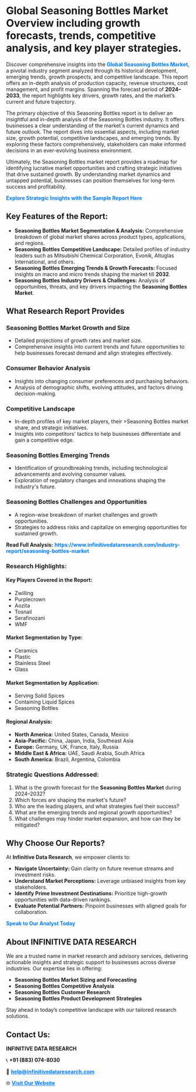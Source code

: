 <h1>Global Seasoning Bottles Market Overview including growth forecasts, trends, competitive analysis, and key player strategies.</h1>
<p>
Discover comprehensive insights into the 
<a href="https://www.infinitivedataresearch.com/industry-report/seasoning-bottles-market" rel="dofollow" style="color: #007BFF; text-decoration: none;"><strong>Global Seasoning Bottles Market</strong></a>, a pivotal industry segment analyzed through its historical development, emerging trends, growth prospects, and competitive landscape. This report offers an in-depth analysis of production capacity, revenue structures, cost management, and profit margins. Spanning the forecast period of <strong>2024–2033</strong>, the report highlights key drivers, growth rates, and the market’s current and future trajectory.
</p>
<p>
The primary objective of this Seasoning Bottles report is to deliver an insightful and in-depth analysis of the Seasoning Bottles industry. It offers businesses a clear understanding of the market's current dynamics and future outlook. The report dives into essential aspects, including market size, growth potential, competitive landscapes, and emerging trends. By exploring these factors comprehensively, stakeholders can make informed decisions in an ever-evolving business environment.
</p>
<p>
Ultimately, the Seasoning Bottles market report provides a roadmap for identifying lucrative market opportunities and crafting strategic initiatives that drive sustained growth. By understanding market dynamics and untapped potential, businesses can position themselves for long-term success and profitability.
</p>
<p>
<a href="https://www.infinitivedataresearch.com/request-sample/reportId=112033" style="color: #007BFF; text-decoration: none;"><strong>Explore Strategic Insights with the Sample Report Here</strong></a>
</p>

<h2>Key Features of the Report:</h2>
<ul>
<li><strong>Seasoning Bottles Market Segmentation & Analysis:</strong> Comprehensive breakdown of global market shares across product types, applications, and regions.</li>
<li><strong>Seasoning Bottles Competitive Landscape:</strong> Detailed profiles of industry leaders such as Mitsubishi Chemical Corporation, Evonik, Altuglas International, and others.</li>
<li><strong>Seasoning Bottles Emerging Trends & Growth Forecasts:</strong> Focused insights on macro and micro trends shaping the market till <strong>2032</strong>.</li>
<li><strong>Seasoning Bottles Industry Drivers & Challenges:</strong> Analysis of opportunities, threats, and key drivers impacting the <strong>Seasoning Bottles Market</strong>.</li>
</ul>

<h2>What Research Report Provides</h2>
<h3>Seasoning Bottles Market Growth and Size</h3>
<ul>
<li>Detailed projections of growth rates and market size.</li>
<li>Comprehensive insights into current trends and future opportunities to help businesses forecast demand and align strategies effectively.</li>
</ul>

<h3>Consumer Behavior Analysis</h3>
<ul>
<li>Insights into changing consumer preferences and purchasing behaviors.</li>
<li>Analysis of demographic shifts, evolving attitudes, and factors driving decision-making.</li>
</ul>

<h3>Competitive Landscape</h3>
<ul>
<li>In-depth profiles of key market players, their >Seasoning Bottles market share, and strategic initiatives.</li>
<li>Insights into competitors' tactics to help businesses differentiate and gain a competitive edge.</li>
</ul>

<h3>Seasoning Bottles Emerging Trends</h3>
<ul>
<li>Identification of groundbreaking trends, including technological advancements and evolving consumer values.</li>
<li>Exploration of regulatory changes and innovations shaping the industry's future.</li>
</ul>

<h3>Seasoning Bottles Challenges and Opportunities</h3>
<ul>
<li>A region-wise breakdown of market challenges and growth opportunities.</li>
<li>Strategies to address risks and capitalize on emerging opportunities for sustained growth.</li>
</ul>
<p><strong>Read Full Analysis:</strong> <a href="https://www.infinitivedataresearch.com/industry-report/seasoning-bottles-market" rel="dofollow" style="color: #007BFF; text-decoration: none;"><strong>https://www.infinitivedataresearch.com/industry-report/seasoning-bottles-market</strong></a></p>
<h3>Research Highlights:</h3>
<h4>Key Players Covered in the Report:</h4>
<ul><li>Zwilling</li><li>Purplecrown</li><li>Aozita</li><li>Tosnail</li><li>Serafinozani</li><li>WMF</li></ul>
<h4>Market Segmentation by Type:</h4>
<ul><li>Ceramics</li><li>Plastic</li><li>Stainless Steel</li><li>Glass</li></ul>
<h4>Market Segmentation by Application:</h4>
<ul><li>Serving Solid Spices</li><li>Containing Liquid Spices</li><li>Seasoning Bottles</li></ul>

<h4>Regional Analysis:</h4>
<ul>
<li><strong>North America:</strong> United States, Canada, Mexico</li>
<li><strong>Asia-Pacific:</strong> China, Japan, India, Southeast Asia</li>
<li><strong>Europe:</strong> Germany, UK, France, Italy, Russia</li>
<li><strong>Middle East & Africa:</strong> UAE, Saudi Arabia, South Africa</li>
<li><strong>South America:</strong> Brazil, Argentina, Colombia</li>
</ul>

<h3>Strategic Questions Addressed:</h3>
<ol>
<li>What is the growth forecast for the <strong>Seasoning Bottles Market</strong> during 2024–2032?</li>
<li>Which forces are shaping the market's future?</li>
<li>Who are the leading players, and what strategies fuel their success?</li>
<li>What are the emerging trends and regional growth opportunities?</li>
<li>What challenges may hinder market expansion, and how can they be mitigated?</li>
</ol>

<h2>Why Choose Our Reports?</h2>
<p>At <strong>Infinitive Data Research</strong>, we empower clients to:</p>
<ul>
<li><strong>Navigate Uncertainty:</strong> Gain clarity on future revenue streams and investment risks.</li>
<li><strong>Understand Market Perceptions:</strong> Leverage unbiased insights from key stakeholders.</li>
<li><strong>Identify Prime Investment Destinations:</strong> Prioritize high-growth opportunities with data-driven rankings.</li>
<li><strong>Evaluate Potential Partners:</strong> Pinpoint businesses with aligned goals for collaboration.</li>
</ul>
<p><a href="https://www.infinitivedataresearch.com/industry-report/seasoning-bottles-market" rel="dofollow" style="color: #007BFF; text-decoration: none;"><strong>Speak to Our Analyst Today</strong></a></p>

<h2>About INFINITIVE DATA RESEARCH</h2>
<p>We are a trusted name in market research and advisory services, delivering actionable insights and strategic support to businesses across diverse industries. Our expertise lies in offering:</p>
<ul>
<li><strong>Seasoning Bottles Market Sizing and Forecasting</strong></li>
<li><strong>Seasoning Bottles Competitive Analysis</strong></li>
<li><strong>Seasoning Bottles Customer Research</strong></li>
<li><strong>Seasoning Bottles Product Development Strategies</strong></li>
</ul>
<p>Stay ahead in today’s competitive landscape with our tailored research solutions.</p>

<h2>Contact Us:</h2>
<p><strong>INFINITIVE DATA RESEARCH</strong></p>
<p>📞 <strong>+91 (883) 074-8030</strong></p>
<p>📧 <strong><a href="mailto:help@infinitivedataresearch.com" style="color: #007BFF;">help@infinitivedataresearch.com</a></strong></p>
<p>🌐 <strong><a href="https://www.infinitivedataresearch.com" rel="dofollow" style="color: #007BFF;">Visit Our Website</a></strong></p>